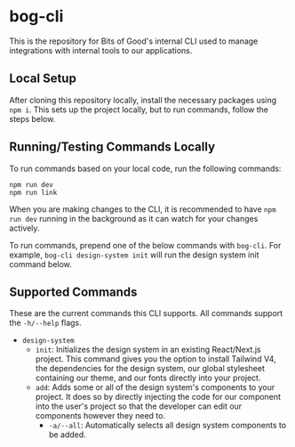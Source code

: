 # bog-cli
This is the repository for Bits of Good's internal CLI used to manage integrations with internal tools to our applications.

## Local Setup
After cloning this repository locally, install the necessary packages using `npm i`. This sets up the project locally, but to run commands, follow the steps below.

## Running/Testing Commands Locally
To run commands based on your local code, run the following commands:

```
npm run dev
npm run link
```

When you are making changes to the CLI, it is recommended to have `npm run dev` running in the background as it can watch for your changes actively.

To run commands, prepend one of the below commands with `bog-cli`. For example, `bog-cli design-system init` will run the design system init command below.

## Supported Commands
These are the current commands this CLI supports. All commands support the `-h/--help` flags.

- `design-system`
  - `init`: Initializes the design system in an existing React/Next.js project. This command gives you the option to install Tailwind V4, the dependencies for the design system, our global stylesheet containing our theme, and our fonts directly into your project.
  - `add`: Adds some or all of the design system's components to your project. It does so by directly injecting the code for our component into the user's project so that the developer can edit our components however they need to.
    - `-a/--all`: Automatically selects all design system components to be added.